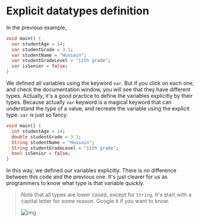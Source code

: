 # **Explicit datatypes definition**

In the previous example,

```dart
void main() {
  var studentAge = 14;
  var studentGrade = 3.1;
  var studentName = "Hussain";
  var studentGradeLevel = "11th grade";
  var isSenior = false;
}
```

We defined all variables using the keyword `var`. But if you click on each one, and check the documentation window, you will see that they have different types. Actually, it's a good practice to define the variables explicitly by their types. Because actually `var` keyword is a magical keyword that can understand the type of a value, and recreate the variable using the explicit type. `var` is just so fancy. 



```dart
void main() {
  int studentAge = 14;
  double studentGrade = 3.1;
  String studentName = "Hussain";
  String studentGradeLevel = "11th grade";
  bool isSenior = false;
}
```

In this way, we defined our variables explicitly. There is no difference between this code and the previous one. It's just clearer for us as programmers to know what type is that variable quickly. 



> Note that all types are lower cased, except for `String`. It's start with a capital letter for some reason. Google it if you want to know.
>
> ![img](https://lh4.googleusercontent.com/XIqDN7nNtppvQogpbebwVqhIvRBM4Pt1xPunMD8-ZVOYBdia4MnEez0mqG6yVNSr57M835yy42r3MZ5w58vUhcd8YRWpvzhewm-YzmsteeXJbtd5ni8VpvCeETVgZMyVNxbhLqSQ)



